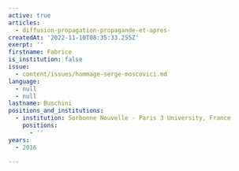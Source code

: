```yaml
---
active: true
articles:
  - diffusion-propagation-propagande-et-apres-
createdAt: '2022-11-10T08:35:33.255Z'
exerpt: ''
firstname: Fabrice
is_institution: false
issue:
  - content/issues/hommage-serge-moscovici.md
language:
  - null
  - null
lastname: Buschini
positions_and_institutions:
  - institution: Sorbonne Nouvelle - Paris 3 University, France
    positions:
      - ''
years:
  - 2016

---
```

